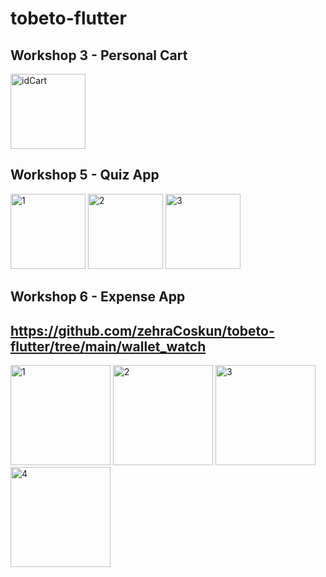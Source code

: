 # tobeto-flutter
## Workshop 3 - Personal Cart
<img width="120" alt="idCart" src="https://github.com/zehraCoskun/tobeto-flutter/assets/110024096/bcfb9713-a89b-47ec-a631-7d0cc3371ce0">


## Workshop 5 - Quiz App
<img width="120" alt="1" src="https://github.com/zehraCoskun/tobeto-flutter/assets/110024096/1d1cc55d-f5ae-4a47-934d-b97406da10bf">
<img width="120" alt="2" src="https://github.com/zehraCoskun/tobeto-flutter/assets/110024096/eaa9093f-1c12-4c81-96ef-845c10063673">
<img width="120" alt="3" src="https://github.com/zehraCoskun/tobeto-flutter/assets/110024096/f864d35e-170e-4c6f-bfde-8010abb24d59">

## Workshop 6 - Expense App
## https://github.com/zehraCoskun/tobeto-flutter/tree/main/wallet_watch

<img width="160" alt="1" src="https://github.com/zehraCoskun/tobeto-flutter/assets/110024096/847ba064-fe8d-4c3e-b512-592d4ab4b755">
<img width="160" alt="2" src="https://github.com/zehraCoskun/tobeto-flutter/assets/110024096/7798ef57-4797-490e-b3db-bc98748000a2">
<img width="160" alt="3" src="https://github.com/zehraCoskun/tobeto-flutter/assets/110024096/7f57fbbd-6c4b-4e13-80cd-b7b357a382ec">
<img width="160" alt="4" src="https://github.com/zehraCoskun/tobeto-flutter/assets/110024096/ac43f714-f609-40ac-ad8a-01c4fdd24673">




